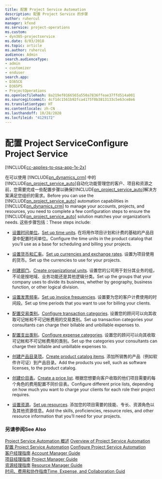 ```yaml
---
title: 配置 Project Service Automation
description: 配置 Project Service 的步骤
author: ruhercul
manager: kfend
ms.service: project-operations
ms.custom:
- dyn365-projectservice
ms.date: 8/03/2018
ms.topic: article
ms.author: ruhercul
audience: Admin
search.audienceType:
- admin
- customizer
- enduser
search.app:
- D365CE
- D365PS
- ProjectOperations
ms.openlocfilehash: 8a219ef0166565a550a7836ffeae37ffd514a001
ms.sourcegitcommit: 4cf1dc1561b92fca4175f0b3813133c5e63ce8e6
ms.translationtype: HT
ms.contentlocale: zh-CN
ms.lasthandoff: 10/28/2020
ms.locfileid: "4129172"
---
```

# <a name="configure-project-service"></a><span data-ttu-id="deeac-103">配置 Project Service</span><span class="sxs-lookup"><span data-stu-id="deeac-103">Configure Project Service</span></span>

[!INCLUDE[cc-applies-to-psa-app-1x-2x](../includes/cc-applies-to-psa-app-1x-2x.md)]

<span data-ttu-id="deeac-104">在可以使用 [!INCLUDE[pn_dynamics_crm](../includes/pn-dynamics-crm.md)] 中的[!INCLUDE[pn_project_service_auto](../includes/pn-project-service-auto.md)]自动化功能管理您的客户、项目和资源之前，您需要完成一些配置步骤以确保[!INCLUDE[pn_project_service_auto](../includes/pn-project-service-auto.md)]解决方案满足您组织的需求。</span><span class="sxs-lookup"><span data-stu-id="deeac-104">Before you can use the [!INCLUDE[pn_project_service_auto](../includes/pn-project-service-auto.md)] automation capabilities in [!INCLUDE[pn_dynamics_crm](../includes/pn-dynamics-crm.md)] to manage your accounts, projects, and resources, you need to complete a few configuration steps to ensure the [!INCLUDE[pn_project_service_auto](../includes/pn-project-service-auto.md)] solution matches your organization’s needs.</span></span> <span data-ttu-id="deeac-105">这些步骤包括：</span><span class="sxs-lookup"><span data-stu-id="deeac-105">These steps include:</span></span>  
  
-   <span data-ttu-id="deeac-106">[设置时间单位](../psa/set-up-time-units.md)。</span><span class="sxs-lookup"><span data-stu-id="deeac-106">[Set up time units](../psa/set-up-time-units.md).</span></span> <span data-ttu-id="deeac-107">在将用作项目计划和计费的基础的产品目录中配置时间单位。</span><span class="sxs-lookup"><span data-stu-id="deeac-107">Configure the time units in the product catalog that you’ll use as a base for scheduling and billing your projects.</span></span>  
  
-   <span data-ttu-id="deeac-108">[设置货币和汇率](../psa/set-up-currencies-exchange-rates.md)。</span><span class="sxs-lookup"><span data-stu-id="deeac-108">[Set up currencies and exchange rates](../psa/set-up-currencies-exchange-rates.md).</span></span> <span data-ttu-id="deeac-109">设置为项目使用的货币。</span><span class="sxs-lookup"><span data-stu-id="deeac-109">Set up the currencies to use for your projects.</span></span>  
  
-   <span data-ttu-id="deeac-110">[创建部门](../psa/create-organizational-units.md)。</span><span class="sxs-lookup"><span data-stu-id="deeac-110">[Create organizational units](../psa/create-organizational-units.md).</span></span> <span data-ttu-id="deeac-111">设置您的公司用于划分其业务的组，不论是按地域、业务功能还是其他逻辑分类。</span><span class="sxs-lookup"><span data-stu-id="deeac-111">Set up the groups that your company uses to divide its business, whether by geography, business function, or other logical division.</span></span>  
  
-   <span data-ttu-id="deeac-112">[设置发票频率](../psa/set-up-invoice-frequencies.md)。</span><span class="sxs-lookup"><span data-stu-id="deeac-112">[Set up invoice frequencies](../psa/set-up-invoice-frequencies.md).</span></span> <span data-ttu-id="deeac-113">设置要为您的客户计费使用的时间段。</span><span class="sxs-lookup"><span data-stu-id="deeac-113">Set up time periods that you want to use for billing your clients.</span></span>  
  
-   <span data-ttu-id="deeac-114">[配置交易类别](../psa/configure-transaction-categories.md)。</span><span class="sxs-lookup"><span data-stu-id="deeac-114">[Configure transaction categories](../psa/configure-transaction-categories.md).</span></span> <span data-ttu-id="deeac-115">设置您的顾问可以向其收取可记帐和不可记帐费用的交易类别。</span><span class="sxs-lookup"><span data-stu-id="deeac-115">Set up transaction categories your consultants can charge their billable and unbillable expenses to.</span></span>  
  
-   <span data-ttu-id="deeac-116">[配置支出类别](../psa/configure-expense-categories.md)。</span><span class="sxs-lookup"><span data-stu-id="deeac-116">[Configure expense categories](../psa/configure-expense-categories.md).</span></span> <span data-ttu-id="deeac-117">设置您的顾问可以向其收取可记帐和不可记帐费用的类别。</span><span class="sxs-lookup"><span data-stu-id="deeac-117">Set up the categories your consultants can charge their billable and unbillable expenses to.</span></span>  
  
-   <span data-ttu-id="deeac-118">[创建产品目录项](../psa/create-product-catalog-items.md)。</span><span class="sxs-lookup"><span data-stu-id="deeac-118">[Create product catalog items](../psa/create-product-catalog-items.md).</span></span> <span data-ttu-id="deeac-119">添加所销售的产品（例如软件许可证）到产品目录。</span><span class="sxs-lookup"><span data-stu-id="deeac-119">Add the products you sell, such as software licenses, to the product catalog.</span></span>  
  
-   <span data-ttu-id="deeac-120">[创建价目表](../psa/create-price-list.md)。</span><span class="sxs-lookup"><span data-stu-id="deeac-120">[Create a price list](../psa/create-price-list.md).</span></span> <span data-ttu-id="deeac-121">根据您想要向客户收取的他们项目需要的每个角色的费用配置不同价目表。</span><span class="sxs-lookup"><span data-stu-id="deeac-121">Configure different price lists, depending on how much you want to charge your clients for each role their project requires.</span></span>  
  
-   <span data-ttu-id="deeac-122">[设置资源](../psa/set-up-resources.md)。</span><span class="sxs-lookup"><span data-stu-id="deeac-122">[Set up resources](../psa/set-up-resources.md).</span></span> <span data-ttu-id="deeac-123">添加您的项目需要的技能、专长、资源角色以及其他资源信息。</span><span class="sxs-lookup"><span data-stu-id="deeac-123">Add the skills, proficiencies, resource roles, and other resource information that you’ll need for your projects.</span></span>  
  
### <a name="see-also"></a><span data-ttu-id="deeac-124">另请参阅</span><span class="sxs-lookup"><span data-stu-id="deeac-124">See Also</span></span>  
 <span data-ttu-id="deeac-125">[Project Service Automation 概述](../psa/overview.md) </span><span class="sxs-lookup"><span data-stu-id="deeac-125">[Overview of Project Service Automation](../psa/overview.md) </span></span>  
 <span data-ttu-id="deeac-126">[配置 Project Service Automation](../psa/configure.md) </span><span class="sxs-lookup"><span data-stu-id="deeac-126">[Configure Project Service Automation](../psa/configure.md) </span></span>  
 <span data-ttu-id="deeac-127">[客户经理指南](../psa/account-manager-guide.md) </span><span class="sxs-lookup"><span data-stu-id="deeac-127">[Account Manager Guide](../psa/account-manager-guide.md) </span></span>  
 <span data-ttu-id="deeac-128">[项目经理指南](../psa/project-manager-guide.md) </span><span class="sxs-lookup"><span data-stu-id="deeac-128">[Project Manager Guide](../psa/project-manager-guide.md) </span></span>  
 <span data-ttu-id="deeac-129">[资源经理指南](../psa/resource-manager-guide.md) </span><span class="sxs-lookup"><span data-stu-id="deeac-129">[Resource Manager Guide](../psa/resource-manager-guide.md) </span></span>  
 [<span data-ttu-id="deeac-130">时间、费用和协作指南</span><span class="sxs-lookup"><span data-stu-id="deeac-130">Time, Expense, and Collaboration Guid</span></span>](../psa/time-expense-collaboration-guide.md)
